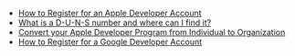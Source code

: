 * [How to Register for an Apple Developer Account](how-to-register-for-an-apple-developer-account.md)
* [What is a D-U-N-S number and where can I find it?](what-is-a-d-u-n-s-number-and-where-can-i-find-it.md)
* [Convert your Apple Developer Program from Individual to Organization](convert-your-apple-developer-program-from-individual-to-organization.md)
* [How to Register for a Google Developer Account](how-to-register-for-a-google-developer-account.md)
